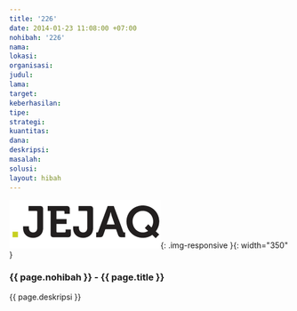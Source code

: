 ```yaml
---
title: '226'
date: 2014-01-23 11:08:00 +07:00
nohibah: '226'
nama:
lokasi:
organisasi:
judul:
lama:
target:
keberhasilan:
tipe:
strategi:
kuantitas:
dana:
deskripsi:
masalah:
solusi:
layout: hibah
---
```


![226](/static/img/hibahcms/226.png){: .img-responsive }{: width="350" }

### {{ page.nohibah }} - {{ page.title }}

{{ page.deskripsi }}
